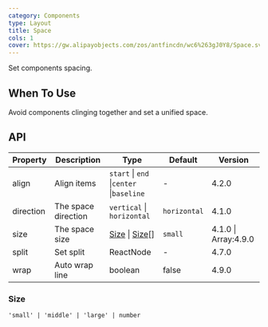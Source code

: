 ```yaml
---
category: Components
type: Layout
title: Space
cols: 1
cover: https://gw.alipayobjects.com/zos/antfincdn/wc6%263gJ0Y8/Space.svg
---
```


Set components spacing.

## When To Use

Avoid components clinging together and set a unified space.

## API

| Property | Description | Type | Default | Version |
| --- | --- | --- | --- | --- |
| align | Align items | `start` \| `end` \|`center` \|`baseline` | - | 4.2.0 |
| direction | The space direction | `vertical` \| `horizontal` | `horizontal` | 4.1.0 |
| size | The space size | [Size](space#size) \| [Size](space#size)\[] | `small` | 4.1.0 \| Array:4.9.0 |
| split | Set split | ReactNode | - | 4.7.0 |
| wrap | Auto wrap line | boolean | false | 4.9.0 |

### Size

`'small' | 'middle' | 'large' | number`
